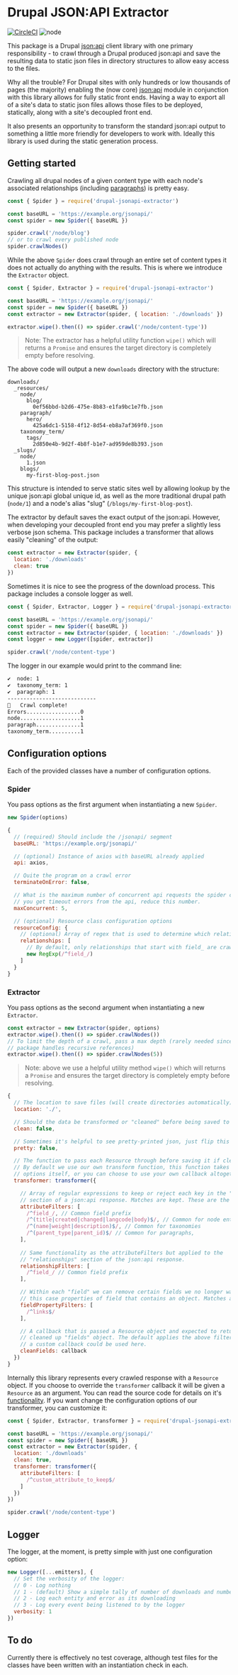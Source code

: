 # Drupal JSON:API Extractor

[![CircleCI](https://circleci.com/gh/wearebraid/drupal-jsonapi-extractor.svg?style=svg)](https://circleci.com/gh/wearebraid/drupal-jsonapi-extractor)
![node](https://img.shields.io/node/v/drupal-jsonapi-extractor.svg)

This package is a Drupal [json:api](https://www.drupal.org/project/jsonapi)
client library with one primary responsibility - to crawl through a Drupal
produced json:api and save the resulting data to static json files in
directory structures to allow easy access to the files.

Why all the trouble? For Drupal sites with only hundreds or low thousands of
pages (the majority) enabling the (now core) [json:api](https://www.drupal.org/project/jsonapi)
module in conjunction with this library allows for fully static front ends.
Having a way to export all of a site's data to static json files allows
those files to be deployed, statically, along with a site's decoupled front
end.

It also presents an opportunity to transform the standard json:api output
to something a little more friendly for developers to work with. Ideally this
library is used during the static generation process.

## Getting started

Crawling all drupal nodes of a given content type with each node's associated
relationships (including [paragraphs](https://www.drupal.org/project/paragraphs))
is pretty easy.

```js
const { Spider } = require('drupal-jsonapi-extractor')

const baseURL = 'https://example.org/jsonapi/'
const spider = new Spider({ baseURL })

spider.crawl('/node/blog')
// or to crawl every published node
spider.crawlNodes()
```
While the above `Spider` does crawl through an entire set of content types it does
not actually do anything with the results. This is where we introduce the
`Extractor` object.

```js
const { Spider, Extractor } = require('drupal-jsonapi-extractor')

const baseURL = 'https://example.org/jsonapi/'
const spider = new Spider({ baseURL })
const extractor = new Extractor(spider, { location: './downloads' })

extractor.wipe().then(() => spider.crawl('/node/content-type'))
```

> Note: The extractor has a helpful utility function `wipe()` which will returns a
> `Promise` and ensures the target directory is completely empty before resolving.

The above code will output a new `downloads` directory with the structure:

```
downloads/
  _resources/
    node/
      blog/
        0ef56bbd-b2d6-475e-8b83-e1fa9bc1e7fb.json
    paragraph/
      hero/
        425a6dc1-5158-4f12-8d54-eb8a7af369f0.json
    taxonomy_term/
      tags/
        2d850e4b-9d2f-4b8f-b1e7-ad959de8b393.json
  _slugs/
    node/
      1.json
    blogs/
      my-first-blog-post.json
```

This structure is intended to serve static sites well by allowing lookup by
the unique json:api global unique id, as well as the more traditional drupal
path (`node/1`) and a node's alias "slug" (`/blogs/my-first-blog-post`).

The extractor by default saves the exact output of the json:api. However, when
developing your decoupled front end you may prefer a slightly less verbose json
schema. This package includes a transformer that allows easily "cleaning" of the
output:

```js
const extractor = new Extractor(spider, {
  location: './downloads'
  clean: true
})
```

Sometimes it is nice to see the progress of the download process. This package
includes a console logger as well.

```js
const { Spider, Extractor, Logger } = require('drupal-jsonapi-extractor')

const baseURL = 'https://example.org/jsonapi/'
const spider = new Spider({ baseURL })
const extractor = new Extractor(spider, { location: './downloads' })
const logger = new Logger([spider, extractor])

spider.crawl('/node/content-type')
```
The logger in our example would print to the command line:

```sh
✔️  node: 1
✔️  taxonomy_term: 1
✔️  paragraph: 1
----------------------------
🎉   Crawl complete!
Errors.................0
node...................1
paragraph..............1
taxonomy_term..........1
```

## Configuration options

Each of the provided classes have a number of configuration options.

### Spider

You pass options as the first argument when instantiating a new `Spider`.

```js
new Spider(options)
```

```js
{
  // (required) Should include the /jsonapi/ segment
  baseURL: 'https://example.org/jsonapi/'

  // (optional) Instance of axios with baseURL already applied
  api: axios,

  // Quite the program on a crawl error
  terminateOnError: false,

  // What is the maximum number of concurrent api requests the spider can open.
  // you get timeout errors from the api, reduce this number.
  maxConcurrent: 5,

  // (optional) Resource class configuration options
  resourceConfig: {
    // (optional) Array of regex that is used to determine which relationships should be crawled
    relationships: [
      // By default, only relationships that start with field_ are crawled
      new RegExp(/^field_/)
    ]
  }
}
```

### Extractor

You pass options as the second argument when instantiating a new `Extractor`.

```js
const extractor = new Extractor(spider, options)
extractor.wipe().then(() => spider.crawlNodes())
// To limit the depth of a crawl, pass a max depth (rarely needed since the
// package handles recursive references)
extractor.wipe().then(() => spider.crawlNodes(5))
```

> Note: above we use a helpful utility method `wipe()` which will returns a
> `Promise` and ensures the target directory is completely empty before resolving.

```js
{
  // The location to save files (will create directories automatically)
  location: './',

  // Should the data be transformed or "cleaned" before being saved to disk?
  clean: false,

  // Sometimes it's helpful to see pretty-printed json, just flip this to true.
  pretty: false,

  // The function to pass each Resource through before saving it if clean is true
  // By default we use our own transform function, this function takes a number of
  // options itself, or you can choose to use your own callback altogether.
  transformer: transformer({

    // Array of regular expressions to keep or reject each key in the "attributes"
    // section of a json:api response. Matches are kept. These are the defaults.
    attributeFilters: [
      /^field_/, // Common field prefix
      /^(title|created|changed|langcode|body)$/, // Common for node entities
      /^(name|weight|description)$/, // Common for taxonomies
      /^(parent_type|parent_id)$/ // Common for paragraphs,
    ],
    
    // Same functionality as the attributeFilters but applied to the
    // "relationships" section of the json:api response.
    relationshipFilters: [
      /^field_/ // Common field prefix
    ],

    // Within each "field" we can remove certain fields we no longer want, in
    // this case properties of field that contains an object. Matches are removed.
    fieldPropertyFilters: [
      /^links$/
    ],

    // A callback that is passed a Resource object and expected to return a
    // cleaned up "fields" object. The default applies the above filters, but
    // a custom callback could be used here.
    cleanFields: callback
  })
}
```

Internally this library represents every crawled response with a `Resource`
object. If you choose to override the `transformer` callback it will be given
a `Resource` as an argument. You can read the source code for details on it's
[functionality](./src/Resource.js). If you want change the configuration options
of our transformer, you can customize it:

```js
const { Spider, Extractor, transformer } = require('drupal-jsonapi-extractor')

const baseURL = 'https://example.org/jsonapi/'
const spider = new Spider({ baseURL })
const extractor = new Extractor(spider, {
  location: './downloads'
  clean: true,
  transformer: transformer({
    attributeFilters: [
      /^custom_attribute_to_keep$/
    ]
  })
})

spider.crawl('/node/content-type')
```

## Logger

The logger, at the moment, is pretty simple with just one configuration option:

```js
new Logger([...emitters], {
  // Set the verbosity of the logger:
  // 0 - Log nothing
  // 1 - (default) Show a simple tally of number of downloads and number of errors
  // 2 - Log each entity and error as its downloading
  // 3 - Log every event being listened to by the logger
  verbosity: 1
})
```

## To do

Currently there is effectively no test coverage, although test files for the
classes have been written with an instantiation check in each.
